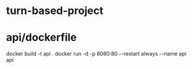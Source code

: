 # turn-based-project
# api/dockerfile
docker build -t api .
docker run -d -p 8080:80 --restart always --name api api

